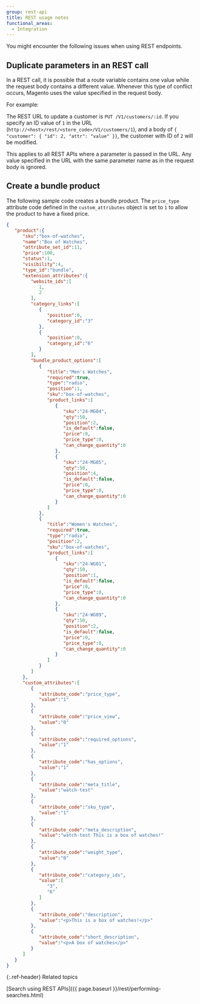 ```yaml
---
group: rest-api
title: REST usage notes
functional_areas:
  - Integration
---
```


You might encounter the following issues when using REST endpoints.

## Duplicate parameters in an REST call

In a REST call, it is possible that a route variable contains one value while the request body contains a different value.
Whenever this type of conflict occurs, Magento uses the value specified in the request body.

For example:

The REST URL to update a customer is `PUT /V1/customers/:id`. If you specify an ID value of `1` in the URL (`http://<host>/rest/<store_code>/V1/customers/1`), and a body of `{ "customer": { "id": 2, "attr": "value" }}`, the customer with ID of `2` will be modified.

This applies to all REST APIs where a parameter is passed in the URL. Any value specified in the URL with the same parameter name as in the request body is ignored.

## Create a bundle product

The following sample code creates a bundle product. The `price_type` attribute code defined in the `custom_attributes` object is set to `1` to allow the product to have a fixed price.

```json
{
   "product":{
      "sku":"box-of-watches",
      "name":"Box of Watches",
      "attribute_set_id":11,
      "price":100,
      "status":1,
      "visibility":4,
      "type_id":"bundle",
      "extension_attributes":{
         "website_ids":[
            1,
            2
         ],
         "category_links":[
            {
               "position":0,
               "category_id":"3"
            },
            {
               "position":0,
               "category_id":"6"
            }
         ],
         "bundle_product_options":[
            {
               "title":"Men's Watches",
               "required":true,
               "type":"radio",
               "position":1,
               "sku":"box-of-watches",
               "product_links":[
                  {
                     "sku":"24-MG04",
                     "qty":50,
                     "position":2,
                     "is_default":false,
                     "price":0,
                     "price_type":0,
                     "can_change_quantity":0
                  },
                  {
                     "sku":"24-MG05",
                     "qty":50,
                     "position":4,
                     "is_default":false,
                     "price":0,
                     "price_type":0,
                     "can_change_quantity":0
                  }
               ]
            },
            {
               "title":"Women's Watches",
               "required":true,
               "type":"radio",
               "position":2,
               "sku":"box-of-watches",
               "product_links":[
                  {
                     "sku":"24-WG01",
                     "qty":50,
                     "position":1,
                     "is_default":false,
                     "price":0,
                     "price_type":0,
                     "can_change_quantity":0
                  },
                  {
                     "sku":"24-WG09",
                     "qty":50,
                     "position":2,
                     "is_default":false,
                     "price":0,
                     "price_type":0,
                     "can_change_quantity":0
                  }
               ]
            }
         ]
      },
      "custom_attributes":[
         {
            "attribute_code":"price_type",
            "value":"1"
         }, 
         {
            "attribute_code":"price_view",
            "value":"0"
         },
         {
            "attribute_code":"required_options",
            "value":"1"
         },
         {
            "attribute_code":"has_options",
            "value":"1"
         },
         {
            "attribute_code":"meta_title",
            "value":"watch-test"
         },
         {
            "attribute_code":"sku_type",
            "value":"1"
         },
         {
            "attribute_code":"meta_description",
            "value":"watch-test This is a box of watches!"
         },
         {
            "attribute_code":"weight_type",
            "value":"0"
         },
         {
            "attribute_code":"category_ids",
            "value":[
               "3",
               "6"
            ]
         },
         {
            "attribute_code":"description",
            "value":"<p>This is a box of watches!</p>"
         },
         {
            "attribute_code":"short_description",
            "value":"<p>A box of watches</p>"
         }
      ]
   }
}
```

{:.ref-header}
Related topics

[Search using REST APIs]({{ page.baseurl }}/rest/performing-searches.html)
